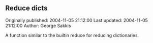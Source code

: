 ## Reduce dicts 
Originally published: 2004-11-05 21:12:00 
Last updated: 2004-11-05 21:12:00 
Author: George Sakkis 
 
A function similar to the builtin reduce for reducing dictionaries.